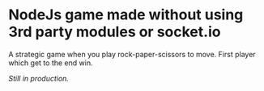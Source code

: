 # NodeJs game made without using 3rd party modules or socket.io

A strategic game when you play rock-paper-scissors to move. 
First player which get to the end win.

*Still in production.*
